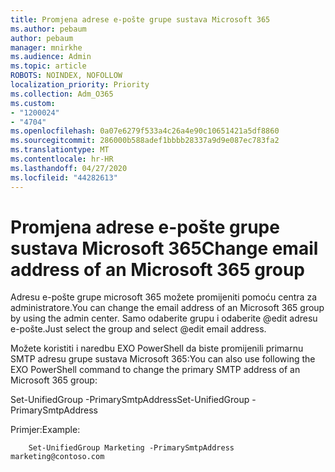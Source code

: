 ```yaml
---
title: Promjena adrese e-pošte grupe sustava Microsoft 365
ms.author: pebaum
author: pebaum
manager: mnirkhe
ms.audience: Admin
ms.topic: article
ROBOTS: NOINDEX, NOFOLLOW
localization_priority: Priority
ms.collection: Adm_O365
ms.custom:
- "1200024"
- "4704"
ms.openlocfilehash: 0a07e6279f533a4c26a4e90c10651421a5df8860
ms.sourcegitcommit: 286000b588adef1bbbb28337a9d9e087ec783fa2
ms.translationtype: MT
ms.contentlocale: hr-HR
ms.lasthandoff: 04/27/2020
ms.locfileid: "44282613"
---
```

# <a name="change-email-address-of-an-microsoft-365-group"></a><span data-ttu-id="5172f-102">Promjena adrese e-pošte grupe sustava Microsoft 365</span><span class="sxs-lookup"><span data-stu-id="5172f-102">Change email address of an Microsoft 365 group</span></span>

<span data-ttu-id="5172f-103">Adresu e-pošte grupe microsoft 365 možete promijeniti pomoću centra za administratore.</span><span class="sxs-lookup"><span data-stu-id="5172f-103">You can change the email address of an Microsoft 365 group by using the admin center.</span></span> <span data-ttu-id="5172f-104">Samo odaberite grupu i odaberite @edit adresu e-pošte.</span><span class="sxs-lookup"><span data-stu-id="5172f-104">Just select the group and select @edit email address.</span></span>

<span data-ttu-id="5172f-105">Možete koristiti i naredbu EXO PowerShell da biste promijenili primarnu SMTP adresu grupe sustava Microsoft 365:</span><span class="sxs-lookup"><span data-stu-id="5172f-105">You can also use following the EXO PowerShell command to change the primary SMTP address of an Microsoft 365 group:</span></span>

<span data-ttu-id="5172f-106">Set-UnifiedGroup <Group Name> -PrimarySmtpAddress<new SMTP Address></span><span class="sxs-lookup"><span data-stu-id="5172f-106">Set-UnifiedGroup <Group Name> -PrimarySmtpAddress <new SMTP Address></span></span>

<span data-ttu-id="5172f-107">Primjer:</span><span class="sxs-lookup"><span data-stu-id="5172f-107">Example:</span></span>

```
    Set-UnifiedGroup Marketing -PrimarySmtpAddress marketing@contoso.com
```
